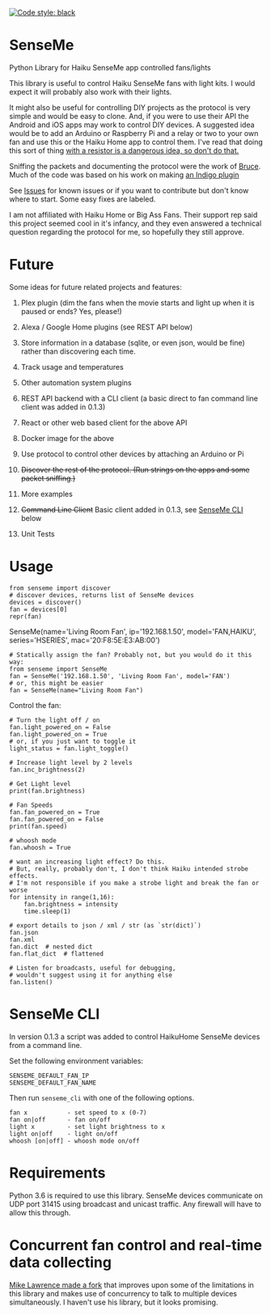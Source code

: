 [![Code style: black](https://img.shields.io/badge/code%20style-black-000000.svg)](https://github.com/ambv/black)

# SenseMe
Python Library for Haiku SenseMe app controlled fans/lights

This library is useful to control Haiku SenseMe fans with light kits. I would expect it will probably also work with their lights.

It might also be useful for controlling DIY projects as the protocol is very simple and would be easy to clone. And, if you were to use their API the Android and iOS apps may work to control DIY devices. A suggested idea would be to add an Arduino or Raspberry Pi and a relay or two to your own fan and use this or the Haiku Home app to control them. I've read that doing this sort of thing [with a resistor is a dangerous idea, so don't do that.](https://arstechnica.com/civis/viewtopic.php?t=1263401)

Sniffing the packets and documenting the protocol were the work of [Bruce](http://bruce.pennypacker.org/tag/senseme-plugin/). Much of the code was based on his work on making [an Indigo plugin](https://github.com/bpennypacker/SenseME-Indigo-Plugin)

See [Issues](issues) for known issues or if you want to contribute but don't know where to start. Some easy fixes are labeled.

I am not affiliated with Haiku Home or Big Ass Fans. Their support rep said this project seemed cool in it's infancy, and they even answered a technical question regarding the protocol for me, so hopefully they still approve.

# Future
Some ideas for future related projects and features:

 1. Plex plugin (dim the fans when the movie starts and light up when it is paused or ends? Yes, please!)

 2. Alexa / Google Home plugins (see REST API below)

 3. Store information in a database (sqlite, or even json, would be fine) rather than discovering each time.

 4. Track usage and temperatures

 5. Other automation system plugins

 6. REST API backend with a CLI client (a basic direct to fan command line client was added in 0.1.3)

 7. React or other web based client for the above API

 8. Docker image for the above

 9. Use protocol to control other devices by attaching an Arduino or Pi

 10. ~~Discover the rest of the protocol. (Run strings on the apps and some packet sniffing.)~~

 11. More examples

 12. ~~Command Line Client~~ Basic client added in 0.1.3, see [SenseMe CLI](#cli) below
 
 13. Unit Tests


# Usage
    from senseme import discover
    # discover devices, returns list of SenseMe devices
    devices = discover()
    fan = devices[0]
    repr(fan)

SenseMe(name='Living Room Fan', ip='192.168.1.50', model='FAN,HAIKU', series='HSERIES', mac='20:F8:5E:E3:AB:00')


    # Statically assign the fan? Probably not, but you would do it this way:
    from senseme import SenseMe
    fan = SenseMe('192.168.1.50', 'Living Room Fan', model='FAN')
    # or, this might be easier
    fan = SenseMe(name="Living Room Fan")

Control the fan:

    # Turn the light off / on
    fan.light_powered_on = False
    fan.light_powered_on = True
    # or, if you just want to toggle it
    light_status = fan.light_toggle()

    # Increase light level by 2 levels
    fan.inc_brightness(2)

    # Get Light level
    print(fan.brightness)

    # Fan Speeds
    fan.fan_powered_on = True
    fan.fan_powered_on = False
    print(fan.speed)

    # whoosh mode
    fan.whoosh = True

    # want an increasing light effect? Do this.
    # But, really, probably don't, I don't think Haiku intended strobe effects.
    # I'm not responsible if you make a strobe light and break the fan or worse
    for intensity in range(1,16):
        fan.brightness = intensity
        time.sleep(1)

    # export details to json / xml / str (as `str(dict)`)
    fan.json
    fan.xml
    fan.dict  # nested dict
    fan.flat_dict  # flattened

    # Listen for broadcasts, useful for debugging,
    # wouldn't suggest using it for anything else
    fan.listen()

# SenseMe CLI <a id="cli"></a>
In version 0.1.3 a script was added to control HaikuHome SenseMe devices from a command line.

Set the following environment variables:

    SENSEME_DEFAULT_FAN_IP
    SENSEME_DEFAULT_FAN_NAME

Then run `senseme_cli` with one of the following options.

    fan x           - set speed to x (0-7)
    fan on|off      - fan on/off
    light x         - set light brightness to x
    light on|off    - light on/off
    whoosh [on|off] - whoosh mode on/off

# Requirements
Python 3.6 is required to use this library.
SenseMe devices communicate on UDP port 31415 using broadcast and unicast traffic. Any firewall will have to allow this through.

# Concurrent fan control and real-time data collecting
[Mike Lawrence made a fork](https://github.com/mikelawrence/aiosenseme) that improves upon some of the limitations in this library and makes use of concurrency to talk to multiple devices simultaneously. I haven't use his library, but it looks promising.
